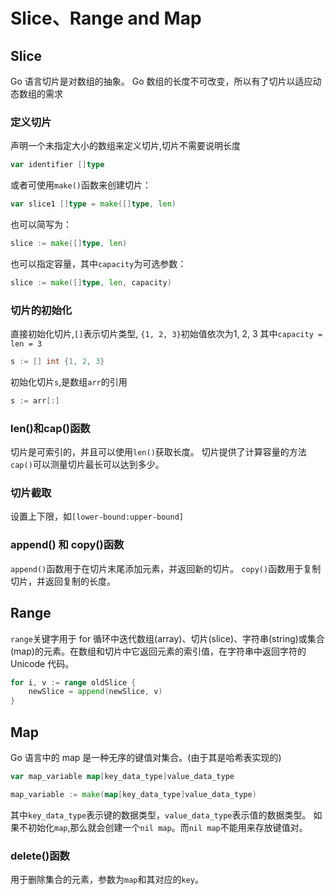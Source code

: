 # Slice、Range and Map

## Slice

Go 语言切片是对数组的抽象。
Go 数组的长度不可改变，所以有了切片以适应动态数组的需求

### 定义切片

声明一个未指定大小的数组来定义切片,切片不需要说明长度

```go
var identifier []type
```

或者可使用`make()`函数来创建切片：

```go
var slice1 []type = make([]type, len)
```

也可以简写为：

```go
slice := make([]type, len)
```

也可以指定容量，其中`capacity`为可选参数：

```go
slice := make([]type, len, capacity)
```

### 切片的初始化

直接初始化切片,`[]`表示切片类型, `{1, 2, 3}`初始值依次为1, 2, 3 其中`capacity = len = 3`

```go
s := [] int {1, 2, 3}
```

初始化切片`s`,是数组`arr`的引用

```go
s := arr[:]
```

### len()和cap()函数

切片是可索引的，并且可以使用`len()`获取长度。
切片提供了计算容量的方法`cap()`可以测量切片最长可以达到多少。

### 切片截取

设置上下限，如`[lower-bound:upper-bound]`

### append() 和 copy()函数

`append()`函数用于在切片末尾添加元素，并返回新的切片。
`copy()`函数用于复制切片，并返回复制的长度。

## Range

`range`关键字用于 for 循环中迭代数组(array)、切片(slice)、字符串(string)或集合(map)的元素。在数组和切片中它返回元素的索引值，在字符串中返回字符的 Unicode 代码。

```go
for i, v := range oldSlice {
    newSlice = append(newSlice, v)
}
```

## Map

Go 语言中的 map 是一种无序的键值对集合。(由于其是哈希表实现的)

```go
var map_variable map[key_data_type]value_data_type

map_variable := make(map[key_data_type]value_data_type)
```

其中`key_data_type`表示键的数据类型，`value_data_type`表示值的数据类型。
如果不初始化`map`,那么就会创建一个`nil map`。而`nil map`不能用来存放键值对。

### delete()函数

用于删除集合的元素，参数为`map`和其对应的`key`。
